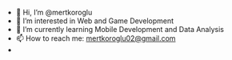 - 👋 Hi, I’m @mertkoroglu
- 👀 I’m interested in Web and Game Development
- 🌱 I’m currently learning Mobile Development and Data Analysis
- 📫 How to reach me: mertkoroglu02@gmail.com
- 
